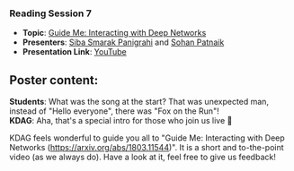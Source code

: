 ### Reading Session 7  
- **Topic**: [Guide Me: Interacting with Deep Networks](https://arxiv.org/abs/1803.11544)   
- **Presenters**: [Siba Smarak Panigrahi](https://sibasmarak.github.io) and [Sohan Patnaik](https://github.com/Sohanpatnaik106)            
- **Presentation Link**: [YouTube](https://youtu.be/Q3svCZCHBL4)         

**Poster content**:   
---  
**Students**: What was the song at the start? That was unexpected man, instead of "Hello everyone", there was "Fox on the Run"!  
**KDAG**: Aha, that's a special intro for those who join us live 🙂  

KDAG feels wonderful to guide you all to  "Guide Me: Interacting with Deep Networks (https://arxiv.org/abs/1803.11544)". It is a short and to-the-point video (as we always do). Have a look at it, feel free to give us feedback!
